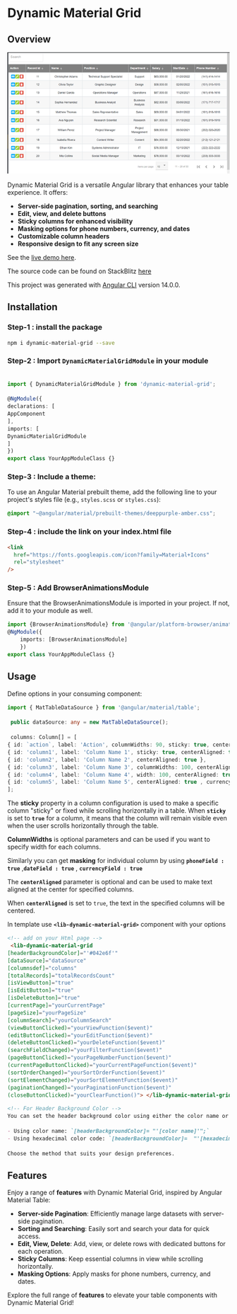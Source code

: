 # Dynamic Material Grid

## Overview
![demo table](image.png)


Dynamic Material Grid is a versatile Angular library that enhances your table experience. It offers:

- **Server-side pagination, sorting, and searching**
- **Edit, view, and delete buttons**
- **Sticky columns for enhanced visibility**
- **Masking options for phone numbers, currency, and dates**
- **Customizable column headers**
- **Responsive design to fit any screen size**

See  the [live demo here](https://dynamic-material-grid-y571u7-knnmhn.stackblitz.io).

The source code can be found on StackBlitz [here](https://stackblitz.com/edit/dynamic-material-grid-y571u7-bjwfes?file=src%2Fapp%2Fapp.module.ts)

This project was generated with [Angular CLI](https://github.com/angular/angular-cli) version 14.0.0.

## Installation

### Step-1 : install the package

```bash 
npm i dynamic-material-grid --save
```

### Step-2 : Import `DynamicMaterialGridModule` in your module

```typescript

import { DynamicMaterialGridModule } from 'dynamic-material-grid';

@NgModule({
declarations: [
AppComponent
],
imports: [
DynamicMaterialGridModule
]
})
export class YourAppModuleClass {}
```
### Step-3 : Include a theme:
To use an Angular Material prebuilt theme, add the following line to your project's styles file (e.g., `styles.scss` or `styles.css`):
```css
@import "~@angular/material/prebuilt-themes/deeppurple-amber.css";
```
 
### Step-4 : include the link on  your index.html file

```html
<link
  href="https://fonts.googleapis.com/icon?family=Material+Icons"
  rel="stylesheet"
/>
```

### Step-5 : Add BrowserAnimationsModule

Ensure that the BrowserAnimationsModule is imported in your project. If not, add it to your module as well.

```typescript
import {BrowserAnimationsModule} from '@angular/platform-browser/animations';
@NgModule({
    imports: [BrowserAnimationsModule]
    })
export class YourAppModuleClass {}
```

## Usage

Define options in your consuming component:

```typescript
import { MatTableDataSource } from '@angular/material/table';

 public dataSource: any = new MatTableDataSource();

 columns: Column[] = [
{ id: `action`, label: 'Action', columnWidths: 90, sticky: true, centerAligned: true },
{ id: 'column1', label: 'Column Name 1', sticky: true, centerAligned: true },
{ id: 'column2', label: 'Column Name 2', centerAligned: true },
{ id: 'column3', label: 'Column Name 3', columnWidths: 100, centerAligned: true, phoneField : true },
{ id: 'column4', label: 'Column Name 4', width: 100, centerAligned: true , dateField : true },
{ id: 'column5', label: 'Column Name 5', centerAligned: true , currencyField : true },
];
```

The **sticky** property in a column configuration is used to make a specific column "sticky" or fixed while scrolling horizontally in a table. When **`sticky`** is set to **`true`** for a column, it means that the column will remain visible even when the user scrolls horizontally through the table.

**ColumnWidths** is optional parameters and can be used if you want to specify width for each columns.

Similarly you can get **masking** for individual column by using **``phoneField : true``** ,**``dateField : true``** , **``currencyField : true``**
 
The **`centerAligned`** parameter is optional and can be used to make text aligned at the center for specified columns.

When **`centerAligned`** is set to `true`, the text in the specified columns will be centered.

In template use **`<lib-dynamic-material-grid>`** component with your options
```html
<!-- add on your Html page -->
 <lib-dynamic-material-grid 
[headerBackgroundColor]="'#042e6f'"
[dataSource]="dataSource" 
[columnsdef]="columns" 
[totalRecords]="totalRecordsCount" 
[isViewButton]="true" 
[isEditButton]="true" 
[isDeleteButton]="true" 
[currentPage]="yourCurrentPage" 
[pageSize]="yourPageSize" 
[columnSearch]="yourColumnSearch" 
(viewButtonClicked)="yourViewFunction($event)" 
(editButtonClicked)="yourEditFunction($event)" 
(deleteButtonClicked)="yourDeleteFunction($event)" 
(searchFieldChanged)="yourFilterFunction($event)" 
(pageButtonClicked)="yourPageNumberFunction($event)" 
(currentPageButtonClicked)="yourCurrentPageFunction($event)" 
(sortOrderChanged)="yourSortOrderFunction($event)" 
(sortElementChanged)="yourSortElementFunction($event)" 
(paginationChanged)="yourPaginationFunction($event)" 
(closeButtonClicked)="yourClearFunction()"> </lib-dynamic-material-grid>
```

```markdown
<!-- For Header Background Color -->
You can set the header background color using either the color name or the hexadecimal color code. Examples:

- Using color name: `[headerBackgroundColor]= "'[color name]'";`
- Using hexadecimal color code: `[headerBackgroundColor]=  "'[hexadecimal code]'";`

Choose the method that suits your design preferences.
```

## Features

Enjoy a range of **features** with Dynamic Material Grid, inspired by Angular Material Table:

- **Server-side Pagination**: Efficiently manage large datasets with server-side pagination.
- **Sorting and Searching**: Easily sort and search your data for quick access.
- **Edit, View, Delete**: Add, view, or delete rows with dedicated buttons for each operation.
- **Sticky Columns**: Keep essential columns in view while scrolling horizontally.
- **Masking Options**: Apply masks for phone numbers, currency, and dates.

Explore the full range of **features** to elevate your table components with Dynamic Material Grid!



